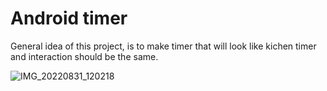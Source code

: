 ﻿# Android timer
 General idea of this project, is to make timer that will look like kichen timer and interaction should be the same.


![IMG_20220831_120218](https://user-images.githubusercontent.com/55699389/189830463-2ca217fd-1971-48a3-bf70-67305b572f7c.jpg)
